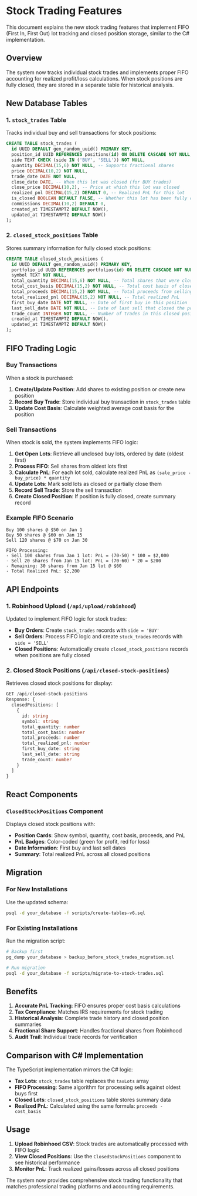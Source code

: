 # Stock Trading Features

This document explains the new stock trading features that implement FIFO (First In, First Out) lot tracking and closed position storage, similar to the C# implementation.

## Overview

The system now tracks individual stock trades and implements proper FIFO accounting for realized profit/loss calculations. When stock positions are fully closed, they are stored in a separate table for historical analysis.

## New Database Tables

### 1. `stock_trades` Table

Tracks individual buy and sell transactions for stock positions:

```sql
CREATE TABLE stock_trades (
  id UUID DEFAULT gen_random_uuid() PRIMARY KEY,
  position_id UUID REFERENCES positions(id) ON DELETE CASCADE NOT NULL,
  side TEXT CHECK (side IN ('BUY', 'SELL')) NOT NULL,
  quantity DECIMAL(15,6) NOT NULL, -- Supports fractional shares
  price DECIMAL(10,2) NOT NULL,
  trade_date DATE NOT NULL,
  close_date DATE, -- When this lot was closed (for BUY trades)
  close_price DECIMAL(10,2), -- Price at which this lot was closed
  realized_pnl DECIMAL(15,2) DEFAULT 0, -- Realized PnL for this lot
  is_closed BOOLEAN DEFAULT FALSE, -- Whether this lot has been fully closed
  commissions DECIMAL(10,2) DEFAULT 0,
  created_at TIMESTAMPTZ DEFAULT NOW(),
  updated_at TIMESTAMPTZ DEFAULT NOW()
);
```

### 2. `closed_stock_positions` Table

Stores summary information for fully closed stock positions:

```sql
CREATE TABLE closed_stock_positions (
  id UUID DEFAULT gen_random_uuid() PRIMARY KEY,
  portfolio_id UUID REFERENCES portfolios(id) ON DELETE CASCADE NOT NULL,
  symbol TEXT NOT NULL,
  total_quantity DECIMAL(15,6) NOT NULL, -- Total shares that were closed
  total_cost_basis DECIMAL(15,2) NOT NULL, -- Total cost basis of closed shares
  total_proceeds DECIMAL(15,2) NOT NULL, -- Total proceeds from selling shares
  total_realized_pnl DECIMAL(15,2) NOT NULL, -- Total realized PnL
  first_buy_date DATE NOT NULL, -- Date of first buy in this position
  last_sell_date DATE NOT NULL, -- Date of last sell that closed the position
  trade_count INTEGER NOT NULL, -- Number of trades in this closed position
  created_at TIMESTAMPTZ DEFAULT NOW(),
  updated_at TIMESTAMPTZ DEFAULT NOW()
);
```

## FIFO Trading Logic

### Buy Transactions

When a stock is purchased:

1. **Create/Update Position**: Add shares to existing position or create new position
2. **Record Buy Trade**: Store individual buy transaction in `stock_trades` table
3. **Update Cost Basis**: Calculate weighted average cost basis for the position

### Sell Transactions

When stock is sold, the system implements FIFO logic:

1. **Get Open Lots**: Retrieve all unclosed buy lots, ordered by date (oldest first)
2. **Process FIFO**: Sell shares from oldest lots first
3. **Calculate PnL**: For each lot sold, calculate realized PnL as `(sale_price - buy_price) * quantity`
4. **Update Lots**: Mark sold lots as closed or partially close them
5. **Record Sell Trade**: Store the sell transaction
6. **Create Closed Position**: If position is fully closed, create summary record

### Example FIFO Scenario

```
Buy 100 shares @ $50 on Jan 1
Buy 50 shares @ $60 on Jan 15
Sell 120 shares @ $70 on Jan 30

FIFO Processing:
- Sell 100 shares from Jan 1 lot: PnL = (70-50) * 100 = $2,000
- Sell 20 shares from Jan 15 lot: PnL = (70-60) * 20 = $200
- Remaining: 30 shares from Jan 15 lot @ $60
- Total Realized PnL: $2,200
```

## API Endpoints

### 1. Robinhood Upload (`/api/upload/robinhood`)

Updated to implement FIFO logic for stock trades:

- **Buy Orders**: Create `stock_trades` records with `side = 'BUY'`
- **Sell Orders**: Process FIFO logic and create `stock_trades` records with `side = 'SELL'`
- **Closed Positions**: Automatically create `closed_stock_positions` records when positions are fully closed

### 2. Closed Stock Positions (`/api/closed-stock-positions`)

Retrieves closed stock positions for display:

```typescript
GET /api/closed-stock-positions
Response: {
  closedPositions: [
    {
      id: string
      symbol: string
      total_quantity: number
      total_cost_basis: number
      total_proceeds: number
      total_realized_pnl: number
      first_buy_date: string
      last_sell_date: string
      trade_count: number
    }
  ]
}
```

## React Components

### `ClosedStockPositions` Component

Displays closed stock positions with:

- **Position Cards**: Show symbol, quantity, cost basis, proceeds, and PnL
- **PnL Badges**: Color-coded (green for profit, red for loss)
- **Date Information**: First buy and last sell dates
- **Summary**: Total realized PnL across all closed positions

## Migration

### For New Installations

Use the updated schema:

```bash
psql -d your_database -f scripts/create-tables-v6.sql
```

### For Existing Installations

Run the migration script:

```bash
# Backup first
pg_dump your_database > backup_before_stock_trades_migration.sql

# Run migration
psql -d your_database -f scripts/migrate-to-stock-trades.sql
```

## Benefits

1. **Accurate PnL Tracking**: FIFO ensures proper cost basis calculations
2. **Tax Compliance**: Matches IRS requirements for stock trading
3. **Historical Analysis**: Complete trade history and closed position summaries
4. **Fractional Share Support**: Handles fractional shares from Robinhood
5. **Audit Trail**: Individual trade records for verification

## Comparison with C# Implementation

The TypeScript implementation mirrors the C# logic:

- **Tax Lots**: `stock_trades` table replaces the `taxLots` array
- **FIFO Processing**: Same algorithm for processing sells against oldest buys first
- **Closed Lots**: `closed_stock_positions` table stores summary data
- **Realized PnL**: Calculated using the same formula: `proceeds - cost_basis`

## Usage

1. **Upload Robinhood CSV**: Stock trades are automatically processed with FIFO logic
2. **View Closed Positions**: Use the `ClosedStockPositions` component to see historical performance
3. **Monitor PnL**: Track realized gains/losses across all closed positions

The system now provides comprehensive stock trading functionality that matches professional trading platforms and accounting requirements.

